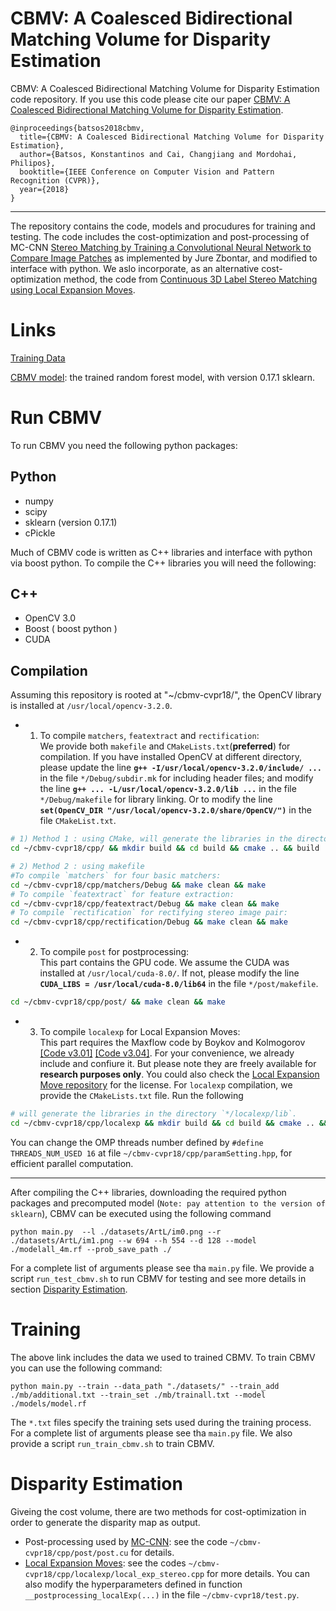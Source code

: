 # CBMV: A Coalesced Bidirectional Matching Volume for Disparity Estimation
CBMV: A Coalesced Bidirectional Matching Volume for Disparity Estimation code repository. If you use this code please cite our paper [CBMV: A Coalesced Bidirectional Matching Volume for Disparity Estimation](http://openaccess.thecvf.com/content_cvpr_2018/CameraReady/0598.pdf).

```
@inproceedings{batsos2018cbmv,
  title={CBMV: A Coalesced Bidirectional Matching Volume for Disparity Estimation},
  author={Batsos, Konstantinos and Cai, Changjiang and Mordohai, Philipos},
  booktitle={IEEE Conference on Computer Vision and Pattern Recognition (CVPR)},
  year={2018}
}
```

---

The repository contains the code, models and procudures for training and testing.
The code includes the cost-optimization and post-processing of 
MC-CNN [Stereo Matching by Training a Convolutional Neural Network to Compare Image Patches](https://arxiv.org/abs/1510.05970) 
as implemented by Jure Zbontar, and modified to interface with python. We aslo incorporate, as an alternative cost-optimization method, 
the code from [Continuous 3D Label Stereo Matching using Local Expansion Moves](https://arxiv.org/pdf/1603.08328.pdf).

# Links

[Training Data](https://drive.google.com/file/d/1RKIhAT5mc9kyWFg9Trg0Ze4qZMzUnbPU/view?usp=sharing)

[CBMV model](https://drive.google.com/file/d/1mjz-Rttdf99BZxne5EFziY5HwB10QPPF/view?usp=sharing): the trained random forest model, with version 0.17.1 sklearn.


# Run CBMV

To run CBMV you need the following python packages:

## Python

- numpy
- scipy
- sklearn (version 0.17.1)
- cPickle 

Much of CBMV code is written as C++ libraries and interface with python via boost python. To compile the C++ libraries you will need the following:

## C++

- OpenCV 3.0
- Boost ( boost python )
- CUDA

## Compilation

Assuming this repository is rooted at "~/cbmv-cvpr18/", the OpenCV library is installed at `/usr/local/opencv-3.2.0`.

- 1) To compile `matchers`, `featextract` and `rectification`:  
We provide both `makefile` and `CMakeLists.txt`(**preferred**) for compilation. If you have installed OpenCV at different directory, please update the line **`g++ -I/usr/local/opencv-3.2.0/include/ ...`**  in the file `*/Debug/subdir.mk` for including header files; and modify the line **`g++ ... -L/usr/local/opencv-3.2.0/lib ...`** in the file `*/Debug/makefile` for library linking. Or to modify the line **`set(OpenCV_DIR "/usr/local/opencv-3.2.0/share/OpenCV/")`** in the file `CMakeList.txt`.

```bash
# 1) Method 1 : using CMake, will generate the libraries in the directory `~/cbmv-cvpr18/cpp/lib`.
cd ~/cbmv-cvpr18/cpp/ && mkdir build && cd build && cmake .. && build 

# 2) Method 2 : using makefile
#To compile `matchers` for four basic matchers:
cd ~/cbmv-cvpr18/cpp/matchers/Debug && make clean && make
# To compile `featextract` for feature extraction:
cd ~/cbmv-cvpr18/cpp/featextract/Debug && make clean && make
# To compile `rectification` for rectifying stereo image pair:
cd ~/cbmv-cvpr18/cpp/rectification/Debug && make clean && make
```

- 2) To compile `post` for postprocessing:  
This part contains the GPU code. We assume the CUDA was installed at `/usr/local/cuda-8.0/`. If not, please modify 
the line **`CUDA_LIBS = /usr/local/cuda-8.0/lib64`** in the file `*/post/makefile`.

```bash
cd ~/cbmv-cvpr18/cpp/post/ && make clean && make
```

- 3) To compile `localexp` for Local Expansion Moves:  
This part requires the Maxflow code by Boykov and Kolmogorov 
[[Code v3.01]](http://vision.csd.uwo.ca/code) [[Code v3.04]](http://pub.ist.ac.at/~vnk/software.html).
For your convenience, we already include and confiure it. But please note they are freely available for **research purposes only**. You could also check 
the [Local Expansion Move repository](https://github.com/t-taniai/LocalExpStereo) for the license.  For `localexp` compilation, we provide the `CMakeLists.txt` file. 
Run the following
```bash
# will generate the libraries in the directory `*/localexp/lib`.
cd ~/cbmv-cvpr18/cpp/localexp && mkdir build && cd build && cmake .. && make
```
You can change the OMP threads number defined by `#define THREADS_NUM_USED 16` at file `~/cbmv-cvpr18/cpp/paramSetting.hpp`, for efficient parallel computation.

---

After compiling the C++ libraries, downloading the required python packages and precomputed model (`Note: pay attention to the version of sklearn`), CBMV can be executed using the following command

```
python main.py  --l ./datasets/ArtL/im0.png --r ./datasets/ArtL/im1.png --w 694 --h 554 --d 128 --model ./modelall_4m.rf --prob_save_path ./
```

For a complete list of arguments please see tha `main.py` file. We provide a script `run_test_cbmv.sh` to run CBMV for testing and see more details in section [Disparity Estimation](#disparity-estimation).


# Training 

 The above link includes the data we used to trained CBMV. To train CBMV you can use the following command:

```
python main.py --train --data_path "./datasets/" --train_add ./mb/additional.txt --train_set ./mb/trainall.txt --model ./models/model.rf
```
The `*.txt` files specify the training sets used during the training process. For a complete list of arguments please see tha `main.py` file. We also provide a script `run_train_cbmv.sh` to train CBMV.


# Disparity Estimation

Giveing the cost volume, there are two methods for cost-optimization in order to generate the disparity map as output.

- Post-processing used by [MC-CNN](https://arxiv.org/abs/1510.05970): see the code `~/cbmv-cvpr18/cpp/post/post.cu` for details.
- [Local Expansion Moves](https://github.com/t-taniai/LocalExpStereo): see the codes `~/cbmv-cvpr18/cpp/localexp/local_exp_stereo.cpp` for more details. You can also modify the hyperparameters defined in function `__postprocessing_localExp(...)` in the file `~/cbmv-cvpr18/test.py`.
